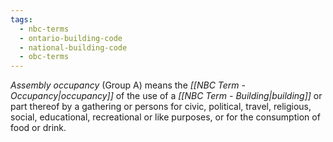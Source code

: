 ```yaml
---
tags:
  - nbc-terms
  - ontario-building-code
  - national-building-code
  - obc-terms
---
```

*Assembly occupancy* (Group A) means the *[[NBC Term - Occupancy|occupancy]]* of the use of a *[[NBC Term - Building|building]]* or part thereof by a gathering or persons for civic, political, travel, religious, social, educational, recreational or like purposes, or for the consumption of food or drink.